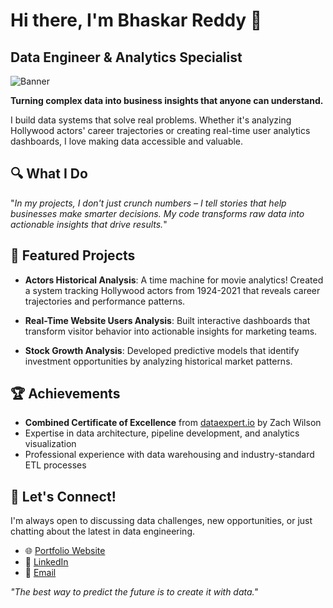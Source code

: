# Hi there, I'm Bhaskar Reddy 👋

## Data Engineer & Analytics Specialist

![Banner](https://img.shields.io/badge/Data%20Expert-Certified-brightgreen)

**Turning complex data into business insights that anyone can understand.**

I build data systems that solve real problems. Whether it's analyzing Hollywood actors' career trajectories or creating real-time user analytics dashboards, I love making data accessible and valuable.

## 🔍 What I Do

"*In my projects, I don't just crunch numbers – I tell stories that help businesses make smarter decisions. My code transforms raw data into actionable insights that drive results.*"

## 🚀 Featured Projects

- **Actors Historical Analysis**: A time machine for movie analytics! Created a system tracking Hollywood actors from 1924-2021 that reveals career trajectories and performance patterns.

- **Real-Time Website Users Analysis**: Built interactive dashboards that transform visitor behavior into actionable insights for marketing teams.

- **Stock Growth Analysis**: Developed predictive models that identify investment opportunities by analyzing historical market patterns.

## 🏆 Achievements

- **Combined Certificate of Excellence** from [dataexpert.io](https://www.dataexpert.io/certification/bhaskar_reddy07/combined-excellence) by Zach Wilson
- Expertise in data architecture, pipeline development, and analytics visualization
- Professional experience with data warehousing and industry-standard ETL processes

## 💼 Let's Connect!

I'm always open to discussing data challenges, new opportunities, or just chatting about the latest in data engineering.

- 🌐 [Portfolio Website](https://tinyurl.com/bhaskar-reddy-portfolio)
- 💼 [LinkedIn](https://www.linkedin.com/in/bhaskar-reddy-vanteddu/)
- 📧 [Email](mailto:bhaskar07v@gmail.com)

*"The best way to predict the future is to create it with data."*
<!---
vanteddubhaskarreddy/vanteddubhaskarreddy is a ✨ special ✨ repository because its `README.md` (this file) appears on your GitHub profile.
You can click the Preview link to take a look at your changes.
--->

